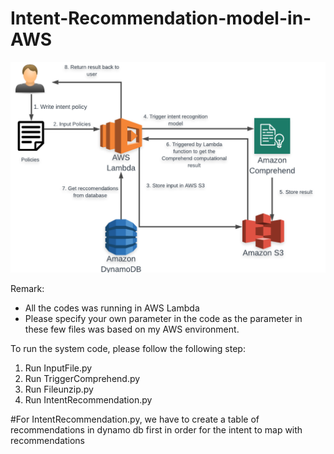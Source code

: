 # Intent-Recommendation-model-in-AWS

![GitHub Logo](/flow.png)

Remark:
* All the codes was running in AWS Lambda
* Please specify your own parameter in the code as the parameter in these few files was based on my AWS environment.

To run the system code, please follow the following step:
1. Run InputFile.py
2. Run TriggerComprehend.py
3. Run Fileunzip.py
4. Run IntentRecommendation.py

#For IntentRecommendation.py, we have to create a table of recommendations in dynamo db first in order for the intent to map with recommendations


